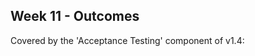 <link rel="stylesheet" href="{{baseUrl}}/css/main.css">
<link rel="stylesheet" href="{{baseUrl}}/css/schedule.css">

<div class="website-content">

## Week 11 - Outcomes

<div id="main">

<!-- ==================================================================================================== -->

<include src="outcome-processModelTypes.md" />

<!-- ==================================================================================================== -->

<include src="outcome-objectOrientedDomainModel.md" />

<!-- ==================================================================================================== -->

<include src="outcome-reuse.md" />

<!-- ==================================================================================================== -->

<include src="outcome-frameworkLibraryPlatform.md" />

<!-- ==================================================================================================== -->

<include src="outcome-popularProcessModels.md" />

<!-- ==================================================================================================== -->

<include src="outcome-umlModel.md" />

<!-- ==================================================================================================== -->

<include src="outcome-cloudComputing.md" />

<!-- ==================================================================================================== -->

<include src="outcome-heuristic.md" />

<!-- ==================================================================================================== -->

<include src="outcome-testCaseDesignCombined.md" />

<!-- ==================================================================================================== -->

<include src="outcome-explainDesignPattern.md" />

<!-- ==================================================================================================== -->

<include src="outcome-applyDesignPattern.md" />

<!-- ==================================================================================================== -->

<panel type="danger" header=":trophy: Can do acceptance testing :star:" expandable>
  <panel header=":dart: Evidence" expanded>

Covered by the 'Acceptance Testing' component of v1.4:

<include src="../../admin/project-v14.md" name="%%Admin &raquo; Project &rarr; v1.4%%" dynamic />

  </panel>
</panel>

<!-- ==================================================================================================== -->

</div>
</div>
